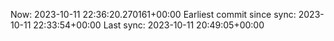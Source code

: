 Now: 2023-10-11 22:36:20.270161+00:00 Earliest commit since sync: 2023-10-11 22:33:54+00:00 Last sync: 2023-10-11 20:49:05+00:00
